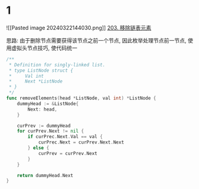 # 1
![[Pasted image 20240322144030.png]]
[203. 移除链表元素](https://leetcode.cn/problems/remove-linked-list-elements/)

思路: 由于删除节点需要获得该节点之前一个节点, 因此枚举处理节点前一节点, 
使用虚拟头节点技巧, 使代码统一

```go
/**
 * Definition for singly-linked list.
 * type ListNode struct {
 *     Val int
 *     Next *ListNode
 * }
 */
func removeElements(head *ListNode, val int) *ListNode {
	dummyHead := &ListNode{
		Next: head,
	}

	curPrev := dummyHead
	for curPrev.Next != nil {
		if curPrec.Next.Val == val {
			curPrec.Next = curPrev.Next.Next
		} else {
			curPrev = curPrev.Next
		}
	}

	return dummyHead.Next
}
```

